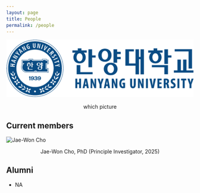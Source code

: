 ```yaml
---
layout: page
title: People
permalink: /people
---
```


<img src="assets/img/logo.png" alt="which picture?" width="600"/>

<p style="text-align: center;">which picture</p>


## Current members

<img src="assets/img/jaewon.ppg" alt="Jae-Won Cho" width="200"/>

<p style="text-align: center;">Jae-Won Cho, PhD (Principle Investigator, 2025)</p>



## Alumni 

* NA

